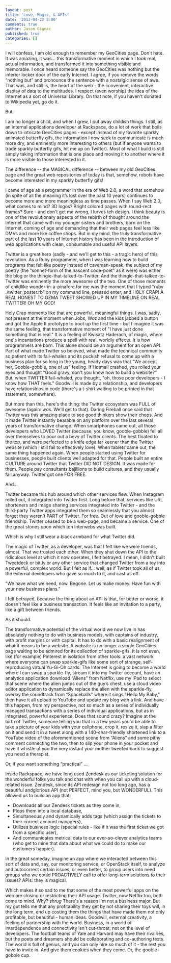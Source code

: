 ```yaml
---
layout: post
title: 'Love, Magic, & APIs'
date: '2013-04-22 8:00'
comments: true
author: Jason Gignac
published: true
categories: []
---
```

I will confess, I am old enough to remember my GeoCities page. Don't hate. It was amazing, it was... this transformative moment in which I took real, actual information, and transformed it into something visible and memorable. I once heard someone say the GeoCities was nothing but the interior locker door of the early Internet. I agree, if you remove the words “nothing but” and pronounce the sentence with a nostalgic sense of awe. That was, and still is, the heart of the web - the convenient, interactive display of data to the multitudes. I respect (even worship) the idea of the Internet as a sort of Universal Library. On that note, if you haven't donated to Wikipedia yet, go do it.  
 
But. 
 
I am no longer a child, and when I grew, I put away childish things. I still, as an internal applications developer at Rackspace, do a lot of work that boils down to intricate GeoCities pages - except instead of my favorite sparkly animated butterfly gifs, the information I now seek to communicate is much more dry, and eminently more interesting to others (but if anyone wants to trade sparkly butterfly gifs, hit me up on Twitter). Most of what I build is still simply taking information that is one place and moving it to another where it is more visible to those interested in it.<!-- more -->  
 
The difference -- the MAGICAL difference -- between my old GeoCities page and the great web repositories of today is that, somehow, robots have become interested in my sparkly butterfly gifs! 
 
I came of age as a programmer in the era of Web 2.0, a word that somehow (in spite of all the meaning it’s lost over the past 10 years) continues to become more and more meaningless as time passes. When I say Web 2.0, what comes to mind? 3D logos? Bright colored pages with round-rect frames? Sure - and don't get me wrong, I lurves teh design. I think beauty is one of the revolutionary aspects of the rebirth of thought around the Internet that came with my younger sisters and brothers, born on the Internet, coming of age and demanding that their web pages feel less like DMVs and more like coffee shops. But in my mind, the truly transformative part of the last 10 years of Internet history has been in the introduction of web applications with  clean, consumable and useful API layers.  
 
Twitter is a great hero (sadly - and we'll get to this - a tragic hero) of this revolution. As a Ruby programmer, when I was learning how to build programs that felt like poetry instead of caveman-speak, the subject of my poetry (the “sonnet-form of the nascent code-poet” as it were) was either the blog or the thingie-that-talked-to-Twitter. And the thingie-that-talked-to-Twitter was eminently the more awesome of the two. One of those moments of childlike wonder-in-a-pinafore for me was the moment that I typed “ruby ./twitter_poster.rb” on my command line, pressed enter, and HOLY CRAP! A REAL HONEST TO OZMA TWEET SHOWED UP IN MY TIMELINE ON REAL TWITTER! OH MY GOD! 
 
Holy Crap moments like that are powerful, meaningful things. I was, sadly, not present at the moment when Jobs, Woz and the kids jabbed a button and got the Apple II prototype to boot up the first time - but I imagine it was the same feeling, that transformative moment of "I have just done something that is real." It is a feeling of Kwisatz Haderach, of magic, where one's incantations produce a spell with real, worldly effects. It is how programmers are born. This alone should be an argument for an open API. Part of what made Twitter so beloved, what made the technical community so patient with its fail-whales and its puckish refusal to come up with a business plan for so long in the young, heady days was that "We accept her, Gooble-gobble, one of us" feeling. If Hotmail crashed, you rolled your eyes and thought “Good gravy, don't you know how to build a website?“ But, when TWITTER fail-whaled, you thought, "oh, those poor developers - I know how THAT feels." Goodwill is made by a relationship, and developers have relationships in code (there's a t-shirt waiting to be printed in that statement, somewhere). 
 
But more than this, here's the thing: the Twitter ecosystem was FULL of awesome (again: *was*. We'll get to that). Daring Fireball once said that Twitter was this amazing place to see good thinkers show their chops. And it made Twitter instantly bearable on any platform over the last several years of transformative change. When smartphones came out, all those developers who LOVED Twitter (because, you know, gooble-gobble) fell all over themselves to pour out a bevy of Twitter clients. The best floated to the top, and were perfected to a knife edge far keener than the Twitter website (which I still fail to effectively love). When tablets came out, the same thing happened again. When people started using Twitter for businesses, people built clients well adapted for that. People built an entire CULTURE around Twitter that Twitter DID NOT DESIGN. It was made for them. People pay consultants bajillions to build cultures, and they usually fail anyway. Twitter got one FOR FREE. 
 
And... 
 
Twitter became this hub around which other services flew. When Instagram rolled out, it integrated into Twitter first. Long before that, services like URL shorteners and image sharing services integrated into Twitter - and the third-party Twitter apps integrated them so seamlessly that you almost forgot they weren't PART of Twitter. For free. Out of love and gooble-gobble friendship. Twitter ceased to be a web-page, and became a service. One of the great stones upon which teh Interwebs was built. 
 
Which is why I still wear a black armband for what Twitter did. 
 
The magic of Twitter, as a developer, was that I felt like we were friends, almost. That we trusted each other. When they shut down the API to the ridiculous level at which it now operates, I felt betrayed. I mean, I didn't built Tweetdeck or bit.ly or any other service that changed Twitter from a toy into a powerful, complex world. But I felt as if... well, as if Twitter took all of us, the external developers who gave so much to it, and cast us off.  
 
"We have what we need, now. Begone. Let us make money. Have fun with your new business plans." 
 
I felt betrayed, because the thing about an API is that, for better or worse, it doesn't feel like a business transaction. It feels like an invitation to a party, like a gift between friends. 
 
As it should. 
 
The transformative potential of the virtual world we now live in has absolutely nothing to do with business models, with captains of industry, with profit margins or with capital. It has to do with a basic realignment of what it means to be a website. A website is no longer a single GeoCities page waiting to be admired for its collection of sparkle-gifs. It is not even, like (for example) Pinterest in isolation from other tools: a vast network where everyone can swap sparkle-gifs like some sort of strange, self-reproducing virtual Yu-Gi-Oh cards. The Internet is going to become a world where I can swap a sparkle-fly, stream it into my Twitter account, have an analytics application download “Aliens” from Netflix, use my iPad to select that scene where the alien jumps out of the guy’s chest,  use a cloud video editor application to dynamically replace the alien with the sparkle-fly,  overlay the soundtrack from “Spaceballs” where it sings "Hello My Baby," then have it all upload to YouTube and update my blog with a link. And have this happen, from my perspective, not so much as a series of individually managed transactions with a series of individual applications, but as in integrated, powerful experience. Does that sound crazy? Imagine at the birth of Twitter, someone telling you that in a few years you'd be able to take a picture of your kids with your cellphone, crop it, resize it, slap a filter on it and send it in a tweet along with a 140-char-friendly shortened link to a YouTube video of the aforementioned scene from “Aliens” and some pithy comment connecting the two, then to slip your phone in your pocket and have it whistle at you the very instant your mother tweeted back to suggest you need a therapist. 
 
Or, if you want something “practical” ... 
 
Inside Rackspace, we have long used Zendesk as our ticketing solution for the wonderful folks you talk and chat with when you call up with a cloud-related issue. Zendesk, since its API redesign not too long ago, has a beautiful andglorious API (not PERFECT, mind you, but WONDERFUL). This allowed us to build an app that: 

* Downloads all our Zendesk tickets as they come in,
* Plops them into a local database, 
* Simultaneously and dynamically adds tags (which assign the tickets to their correct account managers), 
* Utilizes business logic (special rules - like if it was the first ticket we got from a specific user), 
* And communicates metrical data to our ever-so-clever analytics teams (who get to mine that data about what we could do to make our customers happier). 
 
In the great someday, imagine an app where we interacted between this sort of data and, say, our monitoring service, or OpenStack itself, to analyze and autocorrect certain issues, or even better, to group users into need groups who we could PROACTIVELY call to offer long-term solutions to their issues? APIs: they is magical. 

Which makes it so sad to me that some of the most powerful apps on the web are closing or restricting their API usage. Twitter, now Netflix too, both come to mind. Why? *shrug* There's a reason I'm not a business major. But my gut tells me that any profitability they get by not sharing their toys will, in the long term, end up costing them the things that have made them not only profitable, but beautiful - human ideas.  Goodwill, external creativity, a feeling of partnership with the world. Business, in a world of interdependence and connectivity isn't cut-throat; not on the level of developers. The football teams of Yale and Harvard may have their rivalries, but the poets and dreamers should be collaborating and co-authoring texts. The world is full of genius, and you can only hire so much of it - the rest you have to invite in. And give them cookies when they come. Or, the gooble-gobble cup. 
